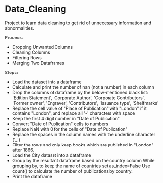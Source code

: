 # Data_Cleaning
Project to learn data cleaning to get rid of unnecessary information and abnormalities.

Process:
* Dropping Unwanted Columns
* Cleaning Columns
* Filtering Rows
* Merging Two Dataframes

Steps:
* Load the dataset into a dataframe
* Calculate and print the number of nan (not a number) in each column
* Drop the columns of dataframe by the below-mentioned black list:
'Edition Statement',
'Corporate Author',
'Corporate Contributors',
'Former owner',
'Engraver',
'Contributors',
'Issuance type',
'Shelfmarks'
* Replace the cell value of "Place of Publication" with "London" if it contains "London", and replace all '-' characters with space
* Keep the first 4 digit number in "Date of Publication"
* Convert "Date of Publication" cells to numbers
* Replace NaN with 0 for the cells of "Date of Publication"
* Replace the spaces in the column names with the underline character ('_')
* Filter the rows and only keep books which are published in "London" after 1866.
* Load the City dataset into a dataframe
* Group by the resultant dataframe based on the country column While grouping by, to keep the name of countries set as_index=False Use count() to calculate the number of publications by country.
* Print the dataframe
